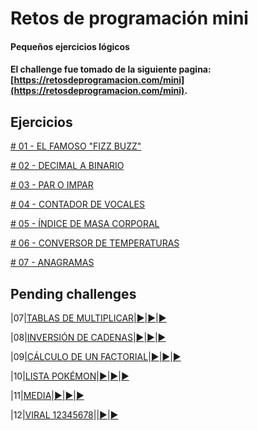 # Retos de programación mini

#### Pequeños ejercicios lógicos
#### El challenge fue tomado de la siguiente pagina: [https://retosdeprogramacion.com/mini](https://retosdeprogramacion.com/mini).

## Ejercicios
[# 01 - EL FAMOSO "FIZZ BUZZ"](https://github.com/gugliio/retos-de-programacion-mini/commit/17700cb14749a3d9f8dc0a0a94693d02103189d3)

[# 02 - DECIMAL A BINARIO](https://github.com/gugliio/retos-de-programacion-mini/commit/b3745223b1601bfc42a64acc6adfda33c1fcd8d7)

[# 03 - PAR O IMPAR](https://github.com/gugliio/retos-de-programacion-mini/commit/58a2c8f630a1713d1f363708c9e908c86e197a75)

[# 04 - CONTADOR DE VOCALES](https://github.com/gugliio/retos-de-programacion-mini/commit/a8536ea1cd9300ec90a580bbb285f157362c928c)

[# 05 - ÍNDICE DE MASA CORPORAL](https://github.com/gugliio/retos-de-programacion-mini/pull/1)

[# 06 - CONVERSOR DE TEMPERATURAS](https://github.com/gugliio/retos-de-programacion-mini/pull/2)

[# 07 - ANAGRAMAS](https://github.com/gugliio/retos-de-programacion-mini/pull/3)

## Pending challenges

|07|[TABLAS DE MULTIPLICAR](./Mini/07_multiplication_tables.py)|[▶️](https://youtube.com/shorts/YZZlha89jWg)|[▶️](https://www.instagram.com/p/C892QQhtwLB/)|[▶️](https://www.tiktok.com/@mouredev/video/7387439621505912097)

|08|[INVERSIÓN DE CADENAS](./Mini/08_reverse_string.py)|[▶️](https://youtube.com/shorts/RlqnMhZ8HqU)|[▶️](https://www.instagram.com/reel/C9NXAuitG_9/)|[▶️](https://www.tiktok.com/@mouredev/video/7389677839332805920)

|09|[CÁLCULO DE UN FACTORIAL](./Mini/09_factorial.py)|[▶️](https://youtube.com/shorts/Wi7jnXb7iNk)|[▶️](https://www.instagram.com/mouredev/reel/C9m04X6t4EW/)|[▶️](https://www.tiktok.com/@mouredev/video/7393372720324431136)

|10|[LISTA POKÉMON](./Mini/10_pokemon_list.py)|[▶️](https://youtube.com/shorts/2nM2-M4urb0)|[▶️](https://www.instagram.com/reel/C95Cle5NH1D/)|[▶️](https://www.tiktok.com/@mouredev/video/7395970238950509857)

|11|[MEDIA](./Mini/11_mean.py)|[▶️](https://youtube.com/shorts/UUSlIQiNGGw)|[▶️](https://www.instagram.com/p/C-LE_rzNnjc)|[▶️](https://www.tiktok.com/@mouredev/video/7398569872516582689)

|12|[VIRAL 12345678](./Mini/12_12345678_trend.py)||[▶️](https://www.instagram.com/p/C-dFSgYtfqU)|[▶️](https://www.tiktok.com/@mouredev/video/7401165115334184224)